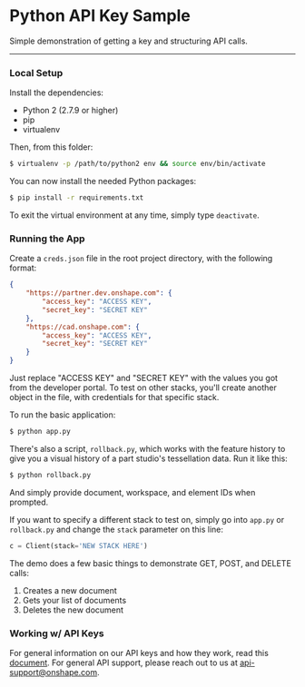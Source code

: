 # Python API Key Sample

Simple demonstration of getting a key and structuring API calls.

---

### Local Setup

Install the dependencies:

* Python 2 (2.7.9 or higher)
* pip
* virtualenv

Then, from this folder:

```sh
$ virtualenv -p /path/to/python2 env && source env/bin/activate
```

You can now install the needed Python packages:

```sh
$ pip install -r requirements.txt
```

To exit the virtual environment at any time, simply type `deactivate`.

### Running the App

Create a `creds.json` file in the root project directory, with the following format:

```json
{
    "https://partner.dev.onshape.com": {
        "access_key": "ACCESS KEY",
        "secret_key": "SECRET KEY"
    },
    "https://cad.onshape.com": {
        "access_key": "ACCESS KEY",
        "secret_key": "SECRET KEY"
    }
}
```

Just replace "ACCESS KEY" and "SECRET KEY" with the values you got from the
developer portal. To test on other stacks, you'll create another object in the file,
with credentials for that specific stack.

To run the basic application:

```sh
$ python app.py
```

There's also a script, `rollback.py`, which works with the feature history to give you
a visual history of a part studio's tessellation data. Run it like this:

```sh
$ python rollback.py
```

And simply provide document, workspace, and element IDs when prompted.

If you want to specify a different stack to test on, simply go into `app.py` or `rollback.py` and
change the `stack` parameter on this line:

```py
c = Client(stack='NEW STACK HERE')
```

The demo does a few basic things to demonstrate GET, POST, and DELETE calls:

1. Creates a new document
2. Gets your list of documents
3. Deletes the new document

### Working w/ API Keys

For general information on our API keys and how they work, read this
[document](https://github.com/onshape/apikey/blob/master/README.md). For general
API support, please reach out to us at
[api-support@onshape.com](mailto:api-support@onshape.com).
